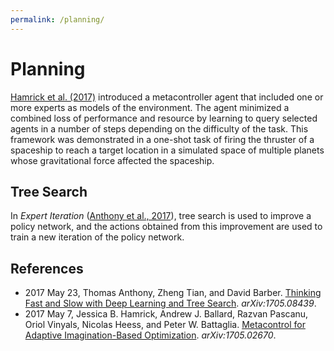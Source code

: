 ```yaml
---
permalink: /planning/
---
```

# Planning

[Hamrick et al. (2017)](https://arxiv.org/abs/1705.02670) introduced a metacontroller agent that included one or more experts as models of the environment. The agent minimized a combined loss of performance and resource by learning to query selected agents in a number of steps depending on the difficulty of the task. This framework was demonstrated in a one-shot task of firing the thruster of a spaceship to reach a target location in a simulated space of multiple planets whose gravitational force affected the spaceship.

## Tree Search

In *Expert Iteration* ([Anthony et al., 2017](https://arxiv.org/abs/1705.08439)), tree search is used to improve a policy network, and the actions obtained from this improvement are used to train a new iteration of the policy network.

## References

* 2017 May 23, Thomas Anthony, Zheng Tian, and David Barber. [Thinking Fast and Slow with Deep Learning and Tree Search](https://arxiv.org/abs/1705.08439). *arXiv:1705.08439*.
* 2017 May 7, Jessica B. Hamrick, Andrew J. Ballard, Razvan Pascanu, Oriol Vinyals, Nicolas Heess, and Peter W. Battaglia. [Metacontrol for Adaptive Imagination-Based Optimization](https://arxiv.org/abs/1705.02670). *arXiv:1705.02670*.
